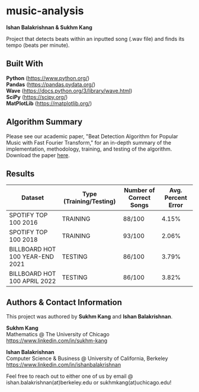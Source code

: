 # music-analysis

**Ishan Balakrishnan & Sukhm Kang**

Project that detects beats within an inputted song (.wav file) and finds its tempo (beats per minute).

## Built With

**Python** (https://www.python.org/) \
**Pandas** (https://pandas.pydata.org/) \
**Wave** (https://docs.python.org/3/library/wave.html) \
**SciPy** (https://scipy.org/) \
**MatPlotLib** (https://matplotlib.org/)

## Algorithm Summary

Please see our academic paper, "Beat Detection Algorithm for Popular Music with Fast Fourier Transform," for an in-depth summary of the implementation, methodology, training, and testing of the algorithm. Download the paper [here](https://github.com/SukhmKang/music-analysis/raw/main/Paper%20Beat%20Detection.pdf).

## Results

| Dataset | Type (Training/Testing) | Number of Correct Songs | Avg. Percent Error |
| --- | --- | --- | --- |
| SPOTIFY TOP 100 2016 | TRAINING | 88/100 | 4.15% |
| SPOTIFY TOP 100 2018 | TRAINING | 93/100 | 2.06% |
| BILLBOARD HOT 100 YEAR-END 2021 | TESTING | 86/100 | 3.79% |
| BILLBOARD HOT 100 APRIL 2022 | TESTING | 86/100 | 3.82% |

## Authors & Contact Information

This project was authored by **Sukhm Kang** and **Ishan Balakrishnan**.

**Sukhm Kang**\
Mathematics @ The University of Chicago\
https://www.linkedin.com/in/sukhm-kang


**Ishan Balakrishnan**\
Computer Science & Business @ University of California, Berkeley\
https://www.linkedin.com/in/ishanbalakrishnan

Feel free to reach out to either one of us by email @ ishan.balakrishnan(at)berkeley.edu or sukhmkang(at)uchicago.edu! 
